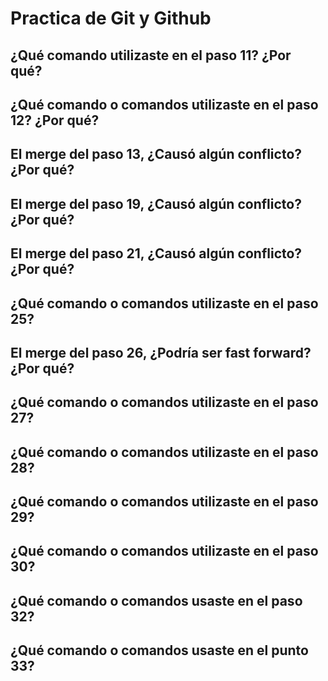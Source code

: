# Practica de Git y Github

## ¿Qué comando utilizaste en el paso 11? ¿Por qué?
## ¿Qué comando o comandos utilizaste en el paso 12? ¿Por qué?
## El merge del paso 13, ¿Causó algún conflicto? ¿Por qué?
## El merge del paso 19, ¿Causó algún conflicto? ¿Por qué?
## El merge del paso 21, ¿Causó algún conflicto? ¿Por qué?
## ¿Qué comando o comandos utilizaste en el paso 25?
## El merge del paso 26, ¿Podría ser fast forward? ¿Por qué?
## ¿Qué comando o comandos utilizaste en el paso 27?
## ¿Qué comando o comandos utilizaste en el paso 28?
## ¿Qué comando o comandos utilizaste en el paso 29?
## ¿Qué comando o comandos utilizaste en el paso 30?
## ¿Qué comando o comandos usaste en el paso 32?
## ¿Qué comando o comandos usaste en el punto 33?